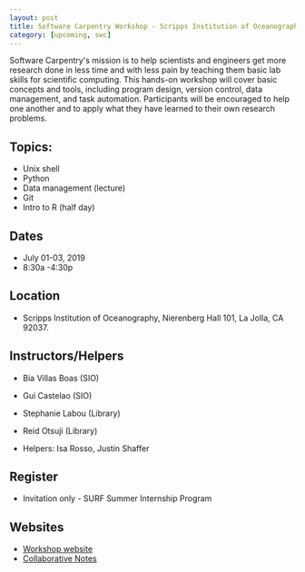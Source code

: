 ```yaml
---
layout: post
title: Software Carpentry Workshop - Scripps Institution of Oceanography
category: [upcoming, swc]
---
```


Software Carpentry's mission is to help scientists and engineers get more research done in less time and with less pain by teaching them basic lab skills for scientific computing. This hands-on workshop will cover basic concepts and tools, including program design, version control, data management, and task automation. Participants will be encouraged to help one another and to apply what they have learned to their own research problems.

## Topics:

* Unix shell
* Python
* Data management (lecture)
* Git
* Intro to R (half day)

## Dates

* July 01-03, 2019
* 8:30a -4:30p

## Location

* Scripps Institution of Oceanography, Nierenberg Hall 101, La Jolla, CA 92037.


## Instructors/Helpers

* Bia Villas Boas (SIO)
* Gui Castelao (SIO)
* Stephanie Labou (Library)
* Reid Otsuji (Library)

* Helpers:  Isa Rosso, Justin Shaffer



## Register

* Invitation only - SURF Summer Internship Program

## Websites

* [Workshop website](https://ucsdlib.github.io/2019-07-01-UCSD/)
* [Collaborative Notes](https://tinyurl.com/swc-note-taking)
